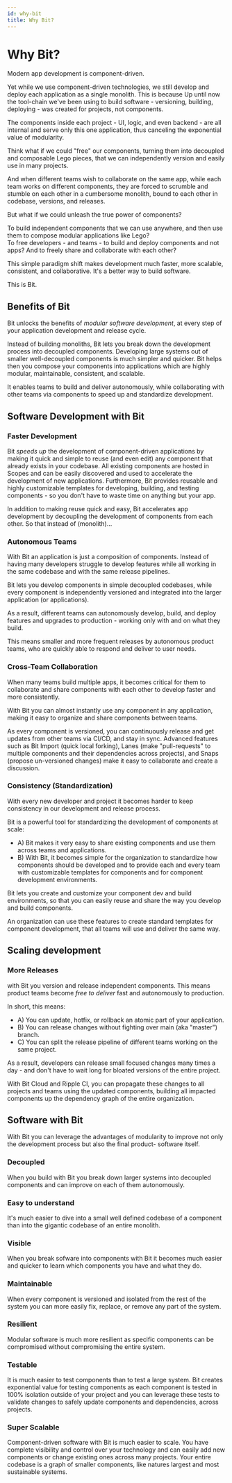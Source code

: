 ```yaml
---
id: why-bit
title: Why Bit?
---
```


# Why Bit?

Modern app development is component-driven.

Yet while we use component-driven technologies, we still develop and deploy each application as a single monolith.
This is because Up until now the tool-chain we've been using to build software - versioning, building, deploying - was created for projects, not components.

The components inside each project - UI, logic, and even backend - are all internal and serve only this one application, thus canceling the exponential value of modularity.

Think what if we could "free" our components, turning them into decoupled and composable Lego pieces, that we can independently version and easily use in many projects.

And when different teams wish to collaborate on the same app, while each team works on different components, they are forced to scrumble and stumble on each other in a cumbersome monolith, bound to each other in codebase, versions, and releases.

But what if we could unleash the true power of components?

To build independent components that we can use anywhere, and then use them to compose modular applications like Lego?  
To free developers - and teams - to build and deploy components and not apps? And to freely share and collaborate with each other?

This simple paradigm shift makes development much faster, more scalable, consistent, and collaborative. It's a better way to build software.

This is Bit.

## Benefits of Bit

Bit unlocks the benefits of _modular software development_, at every step of your application development and release cycle.

Instead of building monoliths, Bit lets you break down the development process into decoupled components. Developing large systems out of smaller well-decoupled components is much simpler and quicker.
Bit helps then you compose your components into applications which are highly modular, maintainable, consistent, and scalable.

It enables teams to build and deliver autonomously, while collaborating with other teams via components to speed up and standardize development.

## Software Development with Bit

### Faster Development

Bit _speeds up_ the development of component-driven applications by making it quick and simple to reuse (and even edit) any component that already exists in your codebase.
All existing components are hosted in Scopes and can be easily discovered and used to accelerate the development of new applications.
Furthermore, Bit provides reusable and highly customizable templates for developing, building, and testing components - so you don't have to waste time on anything but your app.

In addition to making reuse quick and easy, Bit accelerates app development by decoupling the development of components from each other. So that instead of (monolith)...

### Autonomous Teams

With Bit an application is just a composition of components. Instead of having many developers struggle to develop features while all working in the same codebase and with the same release pipelines.

Bit lets you develop components in simple decoupled codebases, while every component is independently versioned and integrated into the larger application (or applications).

As a result, different teams can autonomously develop, build, and deploy features and upgrades to production - working only with and on what they build.

This means smaller and more frequent releases by autonomous product teams, who are quickly able to respond and deliver to user needs.

### Cross-Team Collaboration

When many teams build multiple apps, it becomes critical for them to collaborate and share components with each other to develop faster and more consistently.

With Bit you can almost instantly use any component in any application, making it easy to organize and share components between teams.

As every component is versioned, you can continuously release and get updates from other teams via CI/CD, and stay in sync.
Advanced features such as Bit Import (quick local forking), Lanes (make "pull-requests" to multiple components and their dependencies across projects), and Snaps (propose un-versioned changes) make it easy to collaborate and create a discussion.

### Consistency (Standardization)

With every new developer and project it becomes harder to keep consistency in our development and release process.

Bit is a powerful tool for standardizing the development of components at scale:

- A) Bit makes it very easy to share existing components and use them across teams and applications.
- B) With Bit, it becomes simple for the organization to standardize how components should be developed and to provide each and every team with customizable templates for components and for component development environments.

Bit lets you create and customize your component dev and build environments, so that you can easily reuse and share the way you develop and build components.

An organization can use these features to create standard templates for component development, that all teams will use and deliver the same way.

## Scaling development

### More Releases

with Bit you version and release independent components.
This means product teams become _free to deliver_ fast and autonomously to production.

In short, this means:

- A) You can update, hotfix, or rollback an atomic part of your application.
- B) You can release changes without fighting over main (aka "master") branch.
- C) You can split the release pipeline of different teams working on the same project.

As a result, developers can release small focused changes many times a day - and don't have to wait long for bloated versions of the entire project.

With Bit Cloud and Ripple CI, you can propagate these changes to all projects and teams using the updated components, building all impacted components up the dependency graph of the entire organization.

## Software with Bit

With Bit you can leverage the advantages of modularity to improve not only the development process but also the final product- software itself.

### Decoupled

When you build with Bit you break down larger systems into decoupled components and can improve on each of them autonomously.

### Easy to understand

It's much easier to dive into a small well defined codebase of a component than into the gigantic codebase of an entire monolith.

### Visible

When you break sofware into components with Bit it becomes much easier and quicker to learn which components you have and what they do.

### Maintainable

When every component is versioned and isolated from the rest of the system you can more easily fix, replace, or remove any part of the system.

### Resilient

Modular software is much more resilient as specific components can be compromised without compromising the entire system.

### Testable

It is much easier to test components than to test a large system. Bit creates exponential value for testing components as each component is tested in 100% isolation outside of your project and you can leverage these tests to validate changes to safely update components and dependencies, across projects.

### Super Scalable

Component-driven software with Bit is much easier to scale. You have complete visibility and control over your technology and can easily add new components or change existing ones across many projects. Your entire codebase is a graph of smaller components, like natures largest and most sustainable systems.
